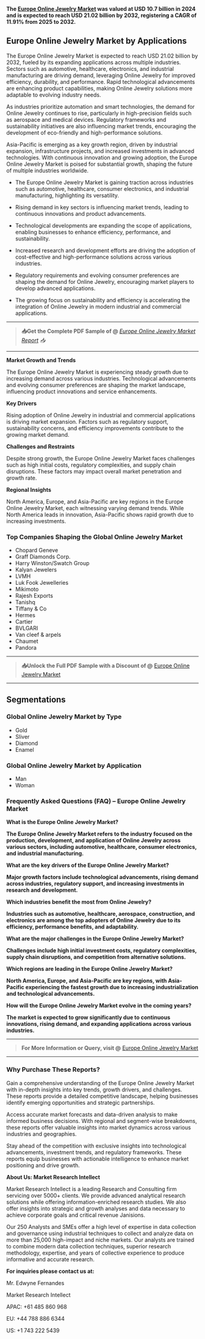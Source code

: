 <p><strong>The <a href="https://www.marketresearchintellect.com/download-sample/?rid=1066798&amp;utm_source=Pulse-April-Europe&amp;utm_medium=852">Europe Online Jewelry Market</a> was valued at USD 10.7 billion in 2024 and is expected to reach USD 21.02 billion by 2032, registering a CAGR of 11.91% from 2025 to 2032.</strong></p><h2>Europe Online Jewelry Market by Applications&nbsp;</h2><p><p>The Europe Online Jewelry Market is expected to reach USD 21.02 billion by 2032, fueled by its expanding applications across multiple industries. Sectors such as automotive, healthcare, electronics, and industrial manufacturing are driving demand, leveraging Online Jewelry for improved efficiency, durability, and performance. Rapid technological advancements are enhancing product capabilities, making Online Jewelry solutions more adaptable to evolving industry needs.</p><p>As industries prioritize automation and smart technologies, the demand for Online Jewelry continues to rise, particularly in high-precision fields such as aerospace and medical devices. Regulatory frameworks and sustainability initiatives are also influencing market trends, encouraging the development of eco-friendly and high-performance solutions.</p><p>Asia-Pacific is emerging as a key growth region, driven by industrial expansion, infrastructure projects, and increased investments in advanced technologies. With continuous innovation and growing adoption, the Europe Online Jewelry Market is poised for substantial growth, shaping the future of multiple industries worldwide.</p></p><ul><li><p>The Europe Online Jewelry Market is gaining traction across industries such as automotive, healthcare, consumer electronics, and industrial manufacturing, highlighting its versatility.</p></li><li><p>Rising demand in key sectors is influencing market trends, leading to continuous innovations and product advancements.</p></li><li><p>Technological developments are expanding the scope of applications, enabling businesses to enhance efficiency, performance, and sustainability.</p></li><li><p>Increased research and development efforts are driving the adoption of cost-effective and high-performance solutions across various industries.</p></li><li><p>Regulatory requirements and evolving consumer preferences are shaping the demand for Online Jewelry, encouraging market players to develop advanced applications.</p></li><li><p>The growing focus on sustainability and efficiency is accelerating the integration of Online Jewelry in modern industrial and commercial applications.</p></li></ul><hr /><blockquote><p><strong><span class="font-[700]">📥Get the Complete PDF Sample of @ </span></strong><em><span class="font-[700]"><a href="https://www.marketresearchintellect.com/download-sample/?rid=1066798&amp;utm_source=Pulse-April-Europe&amp;utm_medium=852" target="_blank" data-tracking-control-name="article-ssr-frontend-pulse_little-text-block" data-tracking-will-navigate="" data-test-link="">Europe Online Jewelry Market Report</a>&nbsp;📥</span></em></p></blockquote><hr /><p class="" data-start="77" data-end="360"><strong data-start="77" data-end="105">Market Growth and Trends</strong></p><p class="" data-start="77" data-end="360">The Europe Online Jewelry Market is experiencing steady growth due to increasing demand across various industries. Technological advancements and evolving consumer preferences are shaping the market landscape, influencing product innovations and service enhancements.</p><p class="" data-start="362" data-end="606"><strong data-start="362" data-end="377">Key Drivers</strong></p><p class="" data-start="362" data-end="606">Rising adoption of Online Jewelry in industrial and commercial applications is driving market expansion. Factors such as regulatory support, sustainability concerns, and efficiency improvements contribute to the growing market demand.</p><p class="" data-start="608" data-end="849"><strong data-start="608" data-end="637">Challenges and Restraints</strong></p><p class="" data-start="608" data-end="849">Despite strong growth, the Europe Online Jewelry Market faces challenges such as high initial costs, regulatory complexities, and supply chain disruptions. These factors may impact overall market penetration and growth rate.</p><p class="" data-start="851" data-end="1095"><strong data-start="851" data-end="872">Regional Insights</strong></p><p class="" data-start="851" data-end="1095">North America, Europe, and Asia-Pacific are key regions in the Europe Online Jewelry Market, each witnessing varying demand trends. While North America leads in innovation, Asia-Pacific shows rapid growth due to increasing investments.</p><p><h3>Top Companies Shaping the Global Online Jewelry Market </h3><ul><li>Chopard Geneve</li><li>Graff Diamonds Corp.</li><li>Harry Winston/Swatch Group</li><li>Kalyan Jewelers</li><li>LVMH</li><li>Luk Fook Jewelleries</li><li>Mikimoto</li><li>Rajesh Exports</li><li>Tanishq</li><li>Tiffany & Co</li><li>Hermes</li><li>Cartier</li><li>BVLGARI</li><li>Van cleef & arpels</li><li>Chaumet</li><li>Pandora</li></ul></p><hr /><blockquote><p><strong>📥Unlock the Full PDF Sample with a Discount of @</strong> <a href="https://www.marketresearchintellect.com/ask-for-discount/?rid=1066798&amp;utm_source=Pulse-April-Europe&amp;utm_medium=852">Europe Online Jewelry Market</a></p></blockquote><hr /><p><h2>Segmentations</h2><h3>Global Online Jewelry Market by Type</h3><ul><li>Gold</li><li>Sliver</li><li>Diamond</li><li>Enamel</li></ul><h3>Global Online Jewelry Market by Application</h3><ul><li>Man</li><li>Woman</li></ul></p><h3><strong>Frequently Asked Questions (FAQ) &ndash; Europe Online Jewelry Market</strong></h3><p><strong>What is the Europe Online Jewelry Market?</strong></p><p><strong>The Europe Online Jewelry Market refers to the industry focused on the production, development, and application of Online Jewelry across various sectors, including automotive, healthcare, consumer electronics, and industrial manufacturing.</strong></p><p><strong>What are the key drivers of the Europe Online Jewelry Market?</strong></p><p><strong>Major growth factors include technological advancements, rising demand across industries, regulatory support, and increasing investments in research and development.</strong></p><p><strong>Which industries benefit the most from Online Jewelry?</strong></p><p><strong>Industries such as automotive, healthcare, aerospace, construction, and electronics are among the top adopters of Online Jewelry due to its efficiency, performance benefits, and adaptability.</strong></p><p><strong>What are the major challenges in the Europe Online Jewelry Market?</strong></p><p><strong>Challenges include high initial investment costs, regulatory complexities, supply chain disruptions, and competition from alternative solutions.</strong></p><p><strong>Which regions are leading in the Europe Online Jewelry Market?</strong></p><p><strong>North America, Europe, and Asia-Pacific are key regions, with Asia-Pacific experiencing the fastest growth due to increasing industrialization and technological advancements.</strong></p><p><strong>How will the Europe Online Jewelry Market evolve in the coming years?</strong></p><p><strong>The market is expected to grow significantly due to continuous innovations, rising demand, and expanding applications across various industries.</strong></p><hr /><blockquote><p><span class="font-[700]"><strong>For More Information or Query, visit&nbsp;@</strong>&nbsp;</span><span class="font-[700]"><a href="https://www.marketresearchintellect.com/product/online-jewelry-market/?utm_source=Linkedin&utm_medium=852" target="_blank" data-tracking-control-name="article-ssr-frontend-pulse_little-text-block" data-tracking-will-navigate="" data-test-link="">Europe Online Jewelry Market</a></span></p></blockquote><hr /><h3><strong data-start="0" data-end="31">Why Purchase These Reports?</strong></h3><p class="" data-start="35" data-end="297">Gain a comprehensive understanding of the Europe Online Jewelry Market with in-depth insights into key trends, growth drivers, and challenges. These reports provide a detailed competitive landscape, helping businesses identify emerging opportunities and strategic partnerships.</p><p class="" data-start="299" data-end="540">Access accurate market forecasts and data-driven analysis to make informed business decisions. With regional and segment-wise breakdowns, these reports offer valuable insights into market dynamics across various industries and geographies.</p><p class="" data-start="542" data-end="784">Stay ahead of the competition with exclusive insights into technological advancements, investment trends, and regulatory frameworks. These reports equip businesses with actionable intelligence to enhance market positioning and drive growth.</p><p><strong><span class="font-[700]">About Us: Market Research Intellect</span></strong></p><p><span class="">Market Research Intellect is a leading Research and Consulting firm servicing over 5000+ clients. We provide advanced analytical research solutions while offering information-enriched research studies.&nbsp;</span>We also offer insights into strategic and growth analyses and data necessary to achieve corporate goals and critical revenue Janisions.</p><p><span class="">Our 250 Analysts and SMEs offer a high level of expertise in data collection and governance using industrial techniques to collect and analyze data on more than 25,000 high-impact and niche markets. Our analysts are trained to combine modern data collection techniques, superior research methodology, expertise, and years of collective experience to produce informative and accurate research.</span></p><p><strong>For inquiries please contact us at:</strong></p><p>Mr. Edwyne Fernandes</p><p>Market Research Intellect</p><p>APAC: +61 485 860 968</p><p>EU: +44 788 886 6344</p><p>US: +1 743 222 5439</p>